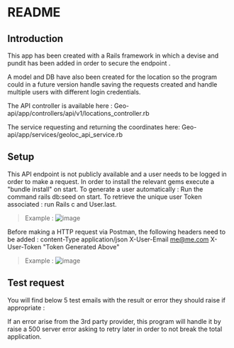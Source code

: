 # README

## Introduction

This app has been created with a Rails framework in which a devise and pundit has been added in order to secure the endpoint .

A model and DB have also been created for the location so the program could in a future version handle saving the requests created and handle multiple users with different login credentials.

The API controller is available here : 
Geo-api/app/controllers/api/v1/locations_controller.rb

The service requesting and returning the coordinates here:
Geo-api/app/services/geoloc_api_service.rb

## Setup

This API endpoint is not publicly available and a user needs to be logged in order to make a request.
In order to install the relevant gems execute a "bundle install" on start.
To generate a user automatically : Run the command rails db:seed on start.
To retrieve the unique user Token associated  : run Rails c and User.last.

>Example : 
![image](https://drive.google.com/uc?export=view&id=1IA04ghdHFAzqlhTdMK3QZuNmfy80n3M6)

Before making a HTTP request via Postman, the following headers need to be added :
content-Type		application/json
X-User-Email		me@me.com
X-User-Token		"Token Generated Above"

>Example : 
![image](https://drive.google.com/uc?export=view&id=1j3QK8H65w6JkNAR8adhX001LuBrC4MDt)

## Test request

You will find below 5 test emails with the result or error they should raise if appropriate :



If an error arise from the 3rd party provider, this program will handle it by raise a 500 server error asking to retry later in order to not break the total application.

